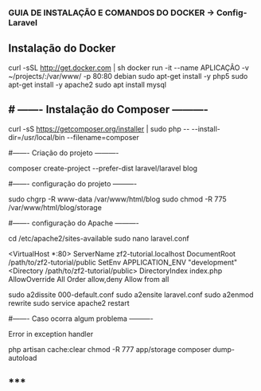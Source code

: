 ### GUIA DE INSTALAÇÃO E COMANDOS DO DOCKER -> Config-Laravel

## Instalação do Docker 

curl -sSL http://get.docker.com | sh
docker run -it --name APLICAÇÂO -v ~/projects/:/var/www/ -p 80:80 debian
sudo apt-get install -y php5
sudo apt-get install -y apache2
sudo apt install mysql

## # ——- Instalação do Composer ———-

curl -sS https://getcomposer.org/installer | sudo php -- --install-dir=/usr/local/bin --filename=composer


#——- Criação do projeto ———-

composer create-project --prefer-dist laravel/laravel blog

#——- configuração do projeto ———-

sudo chgrp -R www-data /var/www/html/blog
sudo chmod -R 775 /var/www/html/blog/storage

#——- configuração do Apache ———-

cd /etc/apache2/sites-available
sudo nano laravel.conf

<VirtualHost *:80>
     ServerName zf2-tutorial.localhost
     DocumentRoot /path/to/zf2-tutorial/public
     SetEnv APPLICATION_ENV "development"
     <Directory /path/to/zf2-tutorial/public>
         DirectoryIndex index.php
         AllowOverride All
         Order allow,deny
         Allow from all
     </Directory>
 </VirtualHost>

sudo a2dissite 000-default.conf
sudo a2ensite laravel.conf
sudo a2enmod rewrite
sudo service apache2 restart



#——- Caso ocorra algum problema ———-

Error in exception handler

php artisan cache:clear 
chmod -R 777 app/storage 
composer dump-autoload



## ***
